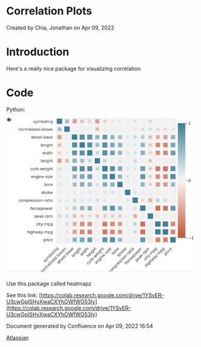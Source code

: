 Correlation Plots
==========================================

Created by Chia, Jonathan on Apr 09, 2022

# Introduction

Here's a really nice package for visualizing correlation

# Code

Python:

![](attachments/95650170/95650171.png)

Use this package called heatmapz

See this link: [https://colab.research.google.com/drive/1YSvER-U3cwGplSHyXwaCXYhOWfWO53Iy](https://colab.research.google.com/drive/1YSvER-U3cwGplSHyXwaCXYhOWfWO53Iy)



Document generated by Confluence on Apr 09, 2022 16:54

[Atlassian](http://www.atlassian.com/)
